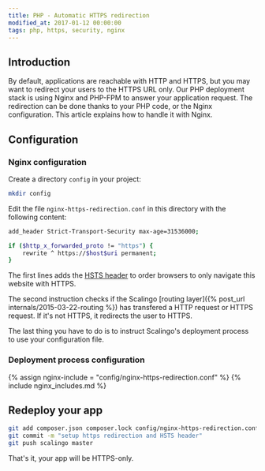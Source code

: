 ```yaml
---
title: PHP - Automatic HTTPS redirection
modified_at: 2017-01-12 00:00:00
tags: php, https, security, nginx
---
```


## Introduction

By default, applications are reachable with HTTP and HTTPS, but you may want to
redirect your users to the HTTPS URL only. Our PHP deployment stack is using
Nginx and PHP-FPM to answer your application request. The redirection can be
done thanks to your PHP code, or the Nginx configuration. This article explains
how to handle it with Nginx.

## Configuration

### Nginx configuration

Create a directory `config` in your project:

```bash
mkdir config
```

Edit the file `nginx-https-redirection.conf` in this directory with the
following content:

```bash
add_header Strict-Transport-Security max-age=31536000;

if ($http_x_forwarded_proto != "https") {
    rewrite ^ https://$host$uri permanent;
}
```

The first lines adds the [HSTS
header](https://developer.mozilla.org/en-US/docs/Web/HTTP/Headers/Strict-Transport-Security)
to order browsers to only navigate this website with HTTPS.

The second instruction checks if the Scalingo [routing layer]({% post_url
internals/2015-03-22-routing %}) has transfered a HTTP request or HTTPS
request. If it's not HTTPS, it redirects the user to HTTPS.

The last thing you have to do is to instruct Scalingo's deployment process to
use your configuration file.

### Deployment process configuration

{% assign nginx-include = "config/nginx-https-redirection.conf" %}
{% include nginx_includes.md %}

## Redeploy your app

```bash
git add composer.json composer.lock config/nginx-https-redirection.conf
git commit -m "setup https redirection and HSTS header"
git push scalingo master
```

That's it, your app will be HTTPS-only.
